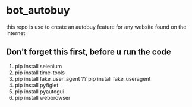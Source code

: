 # bot_autobuy
this repo is use to create an autobuy feature for any website found on the internet

## Don't forget this first, before u run the code
1. pip install selenium
2. pip install time-tools
3. pip install fake_user_agent ?? pip install fake_useragent
4. pip install pyfiglet
5. pip install pyautogui
6. pip install webbrowser
